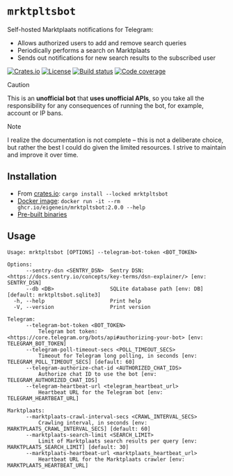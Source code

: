 # `mrktpltsbot`

Self-hosted Marktplaats notifications for Telegram:

- Allows authorized users to add and remove search queries
- Periodically performs a search on Marktplaats
- Sends out notifications for new search results to the subscribed user

[![Crates.io](https://img.shields.io/crates/v/mrktpltsbot?logo=rust&style=for-the-badge)](https://crates.io/crates/mrktpltsbot)
[![License](https://img.shields.io/crates/l/mrktpltsbot?style=for-the-badge)](LICENSE)
[![Build status](https://img.shields.io/github/actions/workflow/status/eigenein/mrktpltsbot/check.yaml?style=for-the-badge)](https://github.com/eigenein/mrktpltsbot/actions/workflows/check.yaml)
[![Code coverage](https://img.shields.io/codecov/c/github/eigenein/mrktpltsbot?style=for-the-badge)
](https://app.codecov.io/gh/eigenein/mrktpltsbot)

> [!CAUTION]
> This is an **unofficial bot** that **uses unofficial APIs**,
> so you take all the responsibility for any consequences of running the bot,
> for example, account or IP bans.

> [!NOTE]
> I realize the documentation is not complete – this is not a deliberate choice,
> but rather the best I could do given the limited resources.
> I strive to maintain and improve it over time.

## Installation

- From [crates.io](https://crates.io/crates/mrktpltsbot): `cargo install --locked mrktpltsbot`
- [Docker image](https://github.com/eigenein/mrktpltsbot/pkgs/container/mrktpltsbot): `docker run -it --rm ghcr.io/eigenein/mrktpltsbot:2.0.0 --help`
- [Pre-built binaries](https://github.com/eigenein/mrktpltsbot/releases)

## Usage

```text
Usage: mrktpltsbot [OPTIONS] --telegram-bot-token <BOT_TOKEN>

Options:
      --sentry-dsn <SENTRY_DSN>  Sentry DSN: <https://docs.sentry.io/concepts/key-terms/dsn-explainer/> [env: SENTRY_DSN]
      --db <DB>                  SQLite database path [env: DB] [default: mrktpltsbot.sqlite3]
  -h, --help                     Print help
  -V, --version                  Print version

Telegram:
      --telegram-bot-token <BOT_TOKEN>
          Telegram bot token: <https://core.telegram.org/bots/api#authorizing-your-bot> [env: TELEGRAM_BOT_TOKEN]
      --telegram-poll-timeout-secs <POLL_TIMEOUT_SECS>
          Timeout for Telegram long polling, in seconds [env: TELEGRAM_POLL_TIMEOUT_SECS] [default: 60]
      --telegram-authorize-chat-id <AUTHORIZED_CHAT_IDS>
          Authorize chat ID to use the bot [env: TELEGRAM_AUTHORIZED_CHAT_IDS]
      --telegram-heartbeat-url <telegram_heartbeat_url>
          Heartbeat URL for the Telegram bot [env: TELEGRAM_HEARTBEAT_URL]

Marktplaats:
      --marktplaats-crawl-interval-secs <CRAWL_INTERVAL_SECS>
          Crawling interval, in seconds [env: MARKTPLAATS_CRAWL_INTERVAL_SECS] [default: 60]
      --marktplaats-search-limit <SEARCH_LIMIT>
          Limit of Marktplaats search results per query [env: MARKTPLAATS_SEARCH_LIMIT] [default: 30]
      --marktplaats-heartbeat-url <marktplaats_heartbeat_url>
          Heartbeat URL for the Marktplaats crawler [env: MARKTPLAATS_HEARTBEAT_URL]
```
